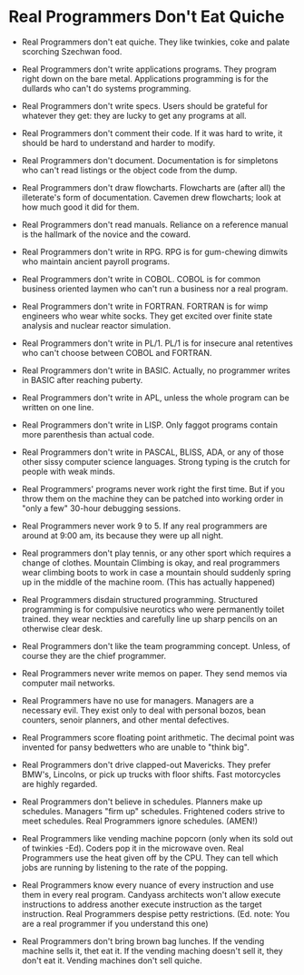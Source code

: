 # Real Programmers Don't Eat Quiche

* Real Programmers don't eat quiche. They like twinkies, coke and palate
scorching Szechwan food.

* Real Programmers don't write applications programs. They program right
down on the bare metal. Applications programming is for the dullards who can't
do systems programming.

* Real Programmers don't write specs. Users should be grateful for whatever
they get: they are lucky to get any programs at all.

* Real Programmers don't comment their code. If it was hard to write, it
should be hard to understand and harder to modify.

* Real Programmers don't document. Documentation is for simpletons who can't
read listings or the object code from the dump.

* Real Programmers don't draw flowcharts. Flowcharts are (after all) the
illeterate's form of documentation. Cavemen drew flowcharts; look at how much
good it did for them.

* Real Programmers don't read manuals. Reliance on a reference manual is the
hallmark of the novice and the coward.

* Real Programmers don't write in RPG. RPG is for gum-chewing dimwits who
maintain ancient payroll programs.

* Real Programmers don't write in COBOL. COBOL is for common business
oriented laymen who can't run a business nor a real program.

* Real Programmers don't write in FORTRAN. FORTRAN is for wimp engineers who
wear white socks. They get excited over finite state analysis and nuclear
reactor simulation.

* Real Programmers don't write in PL/1. PL/1 is for insecure anal retentives
who can't choose between COBOL and FORTRAN.

* Real Programmers don't write in BASIC. Actually, no programmer writes in
BASIC after reaching puberty.

* Real Programmers don't write in APL, unless the whole program can be
written on one line.

* Real Programmers don't write in LISP. Only faggot programs contain more
parenthesis than actual code.

* Real Programmers don't write in PASCAL, BLISS, ADA, or any of those other
sissy computer science languages. Strong typing is the crutch for people with
weak minds.

* Real Programmers' programs never work right the first time. But if you
throw them on the machine they can be patched into working order in "only a
few" 30-hour debugging sessions.

* Real Programmers never work 9 to 5. If any real programmers are around at
9:00 am, its because they were up all night.

* Real programmers don't play tennis, or any other sport which requires a
change of clothes. Mountain Climbing is okay, and real programmers wear
climbing boots to work in case a mountain should suddenly spring up in the
middle of the machine room. (This has actually happened)

* Real Programmers disdain structured programming. Structured programming is
for compulsive neurotics who were permanently toilet trained. they wear
neckties and carefully line up sharp pencils on an otherwise clear desk.

* Real Programmers don't like the team programming concept. Unless, of
course they are the chief programmer.

* Real Programmers never write memos on paper. They send memos via computer
mail networks.

* Real Programmers have no use for managers. Managers are a necessary evil.
They exist only to deal with personal bozos, bean counters, senoir planners,
and other mental defectives.

* Real Programmers score floating point arithmetic. The decimal point was
invented for pansy bedwetters who are unable to "think big".

* Real Programmers don't drive clapped-out Mavericks. They prefer BMW's,
Lincolns, or pick up trucks with floor shifts. Fast motorcycles are highly
regarded.

* Real Programmers don't believe in schedules. Planners make up schedules.
Managers "firm up" schedules. Frightened coders strive to meet schedules. Real
Programmers ignore schedules.
(AMEN!)

* Real Programmers like vending machine popcorn (only when its sold out of
twinkies -Ed). Coders pop it in the microwave oven. Real Programmers use the
heat given off by the CPU. They can tell which jobs are running by listening to
the rate of the popping.

* Real Programmers know every nuance of every instruction and use them in
every real program. Candyass architects won't allow execute instructions to
address another execute instruction as the target instruction. Real Programmers
despise petty restrictions. (Ed. note: You are a real programmer if you
understand this one)

* Real Programmers don't bring brown bag lunches. If the vending machine
sells it, thet eat it. If the vending maching doesn't sell it, they don't eat
it. Vending machines don't sell quiche.
